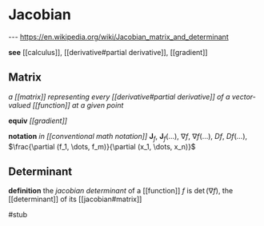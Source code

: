 # Jacobian

--- <https://en.wikipedia.org/wiki/Jacobian_matrix_and_determinant>

**see** [[calculus]], [[derivative#partial derivative]], [[gradient]]

## Matrix

_a [[matrix]] representing every [[derivative#partial derivative]] of a vector-valued [[function]] at a given point_

**equiv** _[[gradient]]_

**notation** _in [[conventional math notation]]_ $\mathbf{J}_f$, $\mathbf{J}_f(\dots)$, $\nabla f$, $\nabla f(\dots)$, $Df$, $Df(\dots)$, $\frac{\partial (f_1, \dots, f_m)}{\partial (x_1, \dots, x_n)}$

## Determinant

**definition** the _jacobian determinant_ of a [[function]] $f$ is $\det (\nabla f)$, the [[determinant]] of its [[jacobian#matrix]]

#stub
